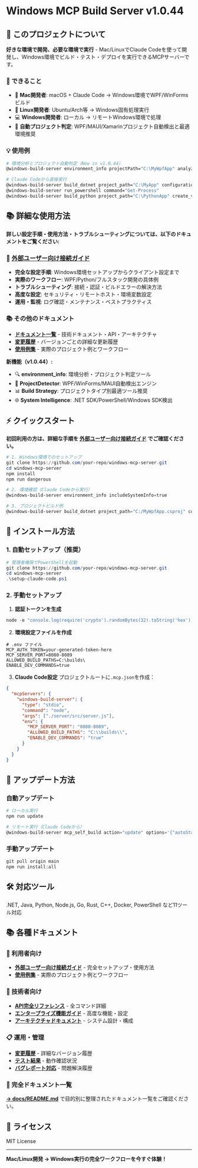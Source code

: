 # Windows MCP Build Server v1.0.44

## 🌟 このプロジェクトについて

**好きな環境で開発、必要な環境で実行** - Mac/LinuxでClaude Codeを使って開発し、Windows環境でビルド・テスト・デプロイを実行できるMCPサーバーです。

### 🎯 できること

- 🍎 **Mac開発者**: macOS + Claude Code → Windows環境でWPF/WinFormsビルド
- 🐧 **Linux開発者**: Ubuntu/Arch等 → Windows固有処理実行  
- 💻 **Windows開発者**: ローカル → リモートWindows環境で処理
- 🔧 **自動プロジェクト判定**: WPF/MAUI/Xamarinプロジェクト自動検出と最適環境推奨

### 💡 使用例

```bash
# 環境分析とプロジェクト自動判定（New in v1.0.44）
@windows-build-server environment_info projectPath="C:\MyWpfApp" analyzeProject=true

# Claude Codeから直接実行
@windows-build-server build_dotnet project_path="C:\MyApp" configuration="Release"
@windows-build-server run_powershell command="Get-Process"
@windows-build-server build_python project_path="C:\PythonApp" create_venv="true"
```

## 📚 詳細な使用方法

**詳しい設定手順・使用方法・トラブルシューティングについては、以下のドキュメントをご覧ください:**

### 👥 [外部ユーザー向け接続ガイド](./docs/EXTERNAL_USER_GUIDE.md)
- **完全な設定手順**: Windows環境セットアップからクライアント設定まで
- **実際のワークフロー**: WPF/Python/フルスタック開発の具体例
- **トラブルシューティング**: 接続・認証・ビルドエラーの解決方法
- **高度な設定**: セキュリティ・リモートホスト・環境変数設定
- **運用・監視**: ログ確認・メンテナンス・ベストプラクティス

### 📚 その他のドキュメント
- **[ドキュメント一覧](./docs/README.md)** - 技術ドキュメント・API・アーキテクチャ
- **[変更履歴](./docs/CHANGELOG.md)** - バージョンごとの詳細な更新履歴
- **[使用例集](./docs/USE_CASES.md)** - 実際のプロジェクト例とワークフロー

**新機能（v1.0.44）:**
- 🔍 **environment_info**: 環境分析・プロジェクト判定ツール
- 🎯 **ProjectDetector**: WPF/WinForms/MAUI自動検出エンジン
- 📊 **Build Strategy**: プロジェクトタイプ別最適ツール推奨
- 🌐 **System Intelligence**: .NET SDK/PowerShell/Windows SDK検出

## ⚡ クイックスタート

**初回利用の方は、詳細な手順を [外部ユーザー向け接続ガイド](./docs/EXTERNAL_USER_GUIDE.md) でご確認ください。**

```powershell
# 1. Windows環境でのセットアップ
git clone https://github.com/your-repo/windows-mcp-server.git
cd windows-mcp-server
npm install
npm run dangerous

# 2. 環境確認（Claude Codeから実行）
@windows-build-server environment_info includeSystemInfo=true

# 3. プロジェクトビルド例
@windows-build-server build_dotnet project_path="C:/MyWpfApp.csproj" configuration="Release"
```

## 🚀 インストール方法

### 1. 自動セットアップ（推奨）

```powershell
# 管理者権限でPowerShellを起動
git clone https://github.com/your-repo/windows-mcp-server.git
cd windows-mcp-server
.\setup-claude-code.ps1
```

### 2. 手動セットアップ

1. **認証トークンを生成**
```powershell
node -e "console.log(require('crypto').randomBytes(32).toString('hex'))"
```

2. **環境設定ファイルを作成**
```env
# .env ファイル
MCP_AUTH_TOKEN=your-generated-token-here
MCP_SERVER_PORT=8080-8089
ALLOWED_BUILD_PATHS=C:\builds\
ENABLE_DEV_COMMANDS=true
```

3. **Claude Code設定**
プロジェクトルートに`.mcp.json`を作成：
```json
{
  "mcpServers": {
    "windows-build-server": {
      "type": "stdio",
      "command": "node",
      "args": ["./server/src/server.js"],
      "env": {
        "MCP_SERVER_PORT": "8080-8089",
        "ALLOWED_BUILD_PATHS": "C:\\builds\\",
        "ENABLE_DEV_COMMANDS": "true"
      }
    }
  }
}
```

## 🔄 アップデート方法

### 自動アップデート

```powershell
# ローカル実行
npm run update

# リモート実行（Claude Codeから）
@windows-build-server mcp_self_build action="update" options='{"autoStart": true}'
```

### 手動アップデート

```powershell
git pull origin main
npm run install:all
```

## 🛠️ 対応ツール

.NET, Java, Python, Node.js, Go, Rust, C++, Docker, PowerShell など11ツール対応

## 📚 各種ドキュメント

### 🚀 利用者向け
- **[外部ユーザー向け接続ガイド](./docs/EXTERNAL_USER_GUIDE.md)** - 完全セットアップ・使用方法
- **[使用例集](./docs/USE_CASES.md)** - 実際のプロジェクト例とワークフロー

### 🔧 技術者向け  
- **[API完全リファレンス](./docs/api/COMPLETE_COMMAND_REFERENCE.md)** - 全コマンド詳細
- **[エンタープライズ機能ガイド](./docs/api/ENTERPRISE_FEATURES_GUIDE.md)** - 高度な機能・設定
- **[アーキテクチャドキュメント](./docs/architecture/ARCHITECTURE.md)** - システム設計・構成

### 📋 運用・管理
- **[変更履歴](./docs/CHANGELOG.md)** - 詳細なバージョン履歴  
- **[テスト結果](./docs/messages/TEST_RESULTS.md)** - 動作確認状況
- **[バグレポート対応](./docs/messages/)** - 問題解決履歴

### 📖 完全ドキュメント一覧
**[→ docs/README.md](./docs/README.md)** で目的別に整理されたドキュメント一覧をご確認ください。

## 📄 ライセンス

MIT License

---

**Mac/Linux開発 → Windows実行の完全ワークフローを今すぐ体験！**